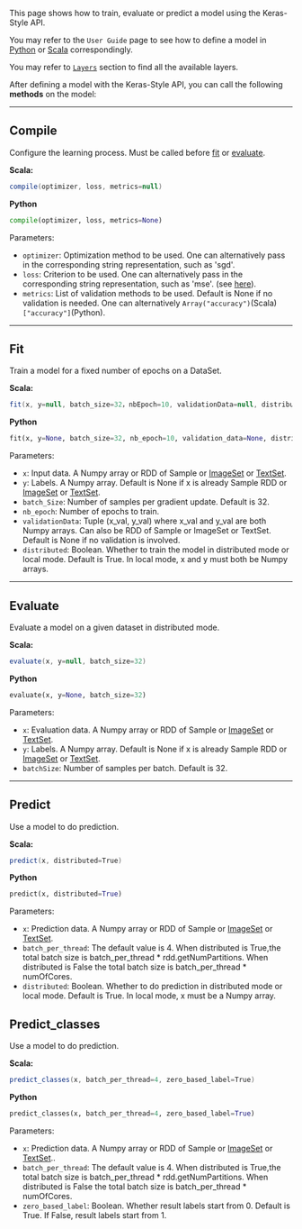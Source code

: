 This page shows how to train, evaluate or predict a model using the Keras-Style API.

You may refer to the `User Guide` page to see how to define a model in [Python](../keras-api-python/) or [Scala](../keras-api-scala/) correspondingly.

You may refer to [`Layers`](../Layers/core/) section to find all the available layers.

After defining a model with the Keras-Style API, you can call the following __methods__ on the model:


---
## **Compile**

Configure the learning process. Must be called before [fit](#fit) or [evaluate](#evaluate).

**Scala:**
```scala
compile(optimizer, loss, metrics=null)
```
**Python**
```python
compile(optimizer, loss, metrics=None)
```

Parameters:

* `optimizer`: Optimization method to be used. One can alternatively pass in the corresponding string representation, such as 'sgd'.
* `loss`: Criterion to be used. One can alternatively pass in the corresponding string representation, such as 'mse'. (see [here](objectives/#available-objectives)).
* `metrics`: List of validation methods to be used. Default is None if no validation is needed. One can alternatively `Array("accuracy")`(Scala) `["accuracy"]`(Python).

---
## **Fit**

Train a model for a fixed number of epochs on a DataSet.

**Scala:**
```scala
fit(x, y=null, batch_size=32，nbEpoch=10, validationData=null, distributed=true)
```
**Python**
```python
fit(x, y=None, batch_size=32, nb_epoch=10, validation_data=None, distributed=True)
```

Parameters:

* `x`: Input data. A Numpy array or RDD of Sample or [ImageSet](../../APIGuide/FeatureEngineering/image/) or [TextSet](../../APIGuide/FeatureEngineering/text).
* `y`: Labels. A Numpy array. Default is None if x is already Sample RDD or [ImageSet](../../APIGuide/FeatureEngineering/image/) or [TextSet](../../APIGuide/FeatureEngineering/text).
* `batch_Size`: Number of samples per gradient update. Default is 32.
* `nb_epoch`: Number of epochs to train.
* `validationData`: Tuple (x_val, y_val) where x_val and y_val are both Numpy arrays.
                    Can also be RDD of Sample or ImageSet or TextSet.
                    Default is None if no validation is involved.
* `distributed`: Boolean. Whether to train the model in distributed mode or local mode.
                 Default is True. In local mode, x and y must both be Numpy arrays.

---
## **Evaluate**

Evaluate a model on a given dataset in distributed mode.

**Scala:**
```scala
evaluate(x, y=null, batch_size=32)
```
**Python**
```python
evaluate(x, y=None, batch_size=32)
```

Parameters:

* `x`: Evaluation data. A Numpy array or RDD of Sample or [ImageSet](../../APIGuide/FeatureEngineering/image/) or [TextSet](../../APIGuide/FeatureEngineering/text).
* `y`: Labels. A Numpy array. Default is None if x is already Sample RDD or [ImageSet](../../APIGuide/FeatureEngineering/image/) or [TextSet](../../APIGuide/FeatureEngineering/text).
* `batchSize`: Number of samples per batch. Default is 32.

---
## **Predict**

Use a model to do prediction.

**Scala:**
```scala
predict(x, distributed=True)
```
**Python**
```python
predict(x, distributed=True)
```

Parameters:

* `x`: Prediction data. A Numpy array or RDD of Sample or [ImageSet](../../APIGuide/FeatureEngineering/image/) or [TextSet](../../APIGuide/FeatureEngineering/text).
* `batch_per_thread`:
        The default value is 4.
        When distributed is True,the total batch size is batch_per_thread * rdd.getNumPartitions.
        When distributed is False the total batch size is batch_per_thread * numOfCores.
* `distributed`: Boolean. Whether to do prediction in distributed mode or local mode.
                 Default is True. In local mode, x must be a Numpy array.
                 
## **Predict_classes**

Use a model to do prediction.

**Scala:**
```scala
predict_classes(x, batch_per_thread=4, zero_based_label=True)
```
**Python**
```python
predict_classes(x, batch_per_thread=4, zero_based_label=True)
```

Parameters:

* `x`: Prediction data. A Numpy array or RDD of Sample or [ImageSet](../../APIGuide/FeatureEngineering/image/) or [TextSet](../../APIGuide/FeatureEngineering/text)..
* `batch_per_thread`:
        The default value is 4.
        When distributed is True,the total batch size is batch_per_thread * rdd.getNumPartitions.
        When distributed is False the total batch size is batch_per_thread * numOfCores.
* `zero_based_label`: Boolean. Whether result labels start from 0.
                      Default is True. If False, result labels start from 1.

